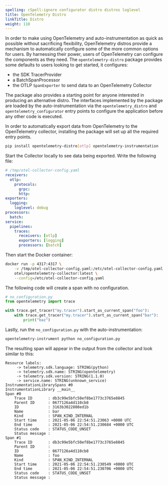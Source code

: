 ```yaml
---
spelling: cSpell:ignore configurator distro distros loglevel
title: OpenTelemetry Distro
linkTitle: Distro
weight: 110
---
```


In order to make using OpenTelemetry and auto-instrumentation as quick as
possible without sacrificing flexibility, OpenTelemetry distros provide a
mechanism to automatically configure some of the more common options for users.
By harnessing their power, users of OpenTelemetry can configure the components
as they need. The `opentelemetry-distro` package provides some defaults to users
looking to get started, it configures:

- the SDK TracerProvider
- a BatchSpanProcessor
- the OTLP `SpanExporter` to send data to an OpenTelemetry Collector

The package also provides a starting point for anyone interested in producing an
alternative distro. The interfaces implemented by the package are loaded by the
auto-instrumentation via the `opentelemetry_distro` and
`opentelemetry_configurator` entry points to configure the application before
any other code is executed.

In order to automatically export data from OpenTelemetry to the OpenTelemetry
collector, installing the package will set up all the required entry points.

```sh
pip install opentelemetry-distro[otlp] opentelemetry-instrumentation
```

Start the Collector locally to see data being exported. Write the following
file:

```yaml
# /tmp/otel-collector-config.yaml
receivers:
  otlp:
    protocols:
      grpc:
      http:
exporters:
  logging:
    loglevel: debug
processors:
  batch:
service:
  pipelines:
    traces:
      receivers: [otlp]
      exporters: [logging]
      processors: [batch]
```

Then start the Docker container:

```sh
docker run -p 4317:4317 \
    -v /tmp/otel-collector-config.yaml:/etc/otel-collector-config.yaml \
    otel/opentelemetry-collector:latest \
    --config=/etc/otel-collector-config.yaml
```

The following code will create a span with no configuration.

```python
# no_configuration.py
from opentelemetry import trace

with trace.get_tracer("my.tracer").start_as_current_span("foo"):
    with trace.get_tracer("my.tracer").start_as_current_span("bar"):
        print("baz")
```

Lastly, run the `no_configuration.py` with the auto-instrumentation:

```sh
opentelemetry-instrument python no_configuration.py
```

The resulting span will appear in the output from the collector and look similar
to this:

```nocode
Resource labels:
     -> telemetry.sdk.language: STRING(python)
     -> telemetry.sdk.name: STRING(opentelemetry)
     -> telemetry.sdk.version: STRING(1.1.0)
     -> service.name: STRING(unknown_service)
InstrumentationLibrarySpans #0
InstrumentationLibrary __main__
Span #0
    Trace ID       : db3c99e5bfc50ef8be1773c3765e8845
    Parent ID      : 0677126a4d110cb8
    ID             : 3163b3022808ed1b
    Name           : bar
    Kind           : SPAN_KIND_INTERNAL
    Start time     : 2021-05-06 22:54:51.23063 +0000 UTC
    End time       : 2021-05-06 22:54:51.230684 +0000 UTC
    Status code    : STATUS_CODE_UNSET
    Status message :
Span #1
    Trace ID       : db3c99e5bfc50ef8be1773c3765e8845
    Parent ID      :
    ID             : 0677126a4d110cb8
    Name           : foo
    Kind           : SPAN_KIND_INTERNAL
    Start time     : 2021-05-06 22:54:51.230549 +0000 UTC
    End time       : 2021-05-06 22:54:51.230706 +0000 UTC
    Status code    : STATUS_CODE_UNSET
    Status message :
```
